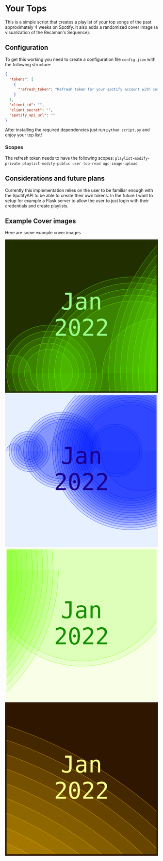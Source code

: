 # Your Tops

This is a simple script that creates a playlist of your top songs of the past approximately 4 weeks on Spotify.
It also adds a randomized cover image (a visualization of the Recáman's Sequence).

## Configuration
To get this working you need to create a configuration file ``config.json`` with the following structure:

```json
{
  "tokens": [
    {
      "refresh_token": "Refresh token for your spotify account with correct scopes"
    }
  ],
  "client_id": "",
  "client_secret": "",
  "spotify_api_url": ""
}
```
After installing the required dependencies just run ``python script.py`` and enjoy your top list!

### Scopes
The refresh token needs to have the following scopes: ``playlist-modify-private playlist-modify-public user-top-read ugc-image-upload``

## Considerations and future plans
Currently this implementation relies on the user to be familiar enough with the SpotifyAPI to be able to create their own tokens.
In the future I want to setup for example a Flask server to allow the user to just login with their credentials and create
playlists.

## Example Cover images
Here are some example cover images

![Example 1](images/example1.png)
![Example 2](images/example2.png)
![Example 3](images/example3.png)
![Example 4](images/example4.png)